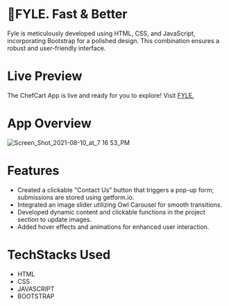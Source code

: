 # 📁FYLE. Fast & Better
 Fyle is meticulously developed using HTML, CSS, and JavaScript, incorporating Bootstrap for a polished design. This combination ensures a robust and user-friendly interface.
# Live Preview
The ChefCart App is live and ready for you to explore! Visit [FYLE.](https://fyle-assignment-pj.netlify.app/)
# App Overview
![Screen_Shot_2021-08-10_at_7 16 53_PM](https://github.com/JadhavPrasad21/Fyle-Assignment/assets/86917788/edaf57c8-cc8d-42f4-9ff5-9aae89e92cee)


# Features
- Created a clickable "Contact Us" button that triggers a pop-up form; submissions are stored using getform.io.
- Integrated an image slider utilizing Owl Carousel for smooth transitions.
- Developed dynamic content and clickable functions in the project section to update images.
- Added hover effects and animations for enhanced user interaction.

# TechStacks Used
- HTML
- CSS
- JAVASCRIPT
- BOOTSTRAP

